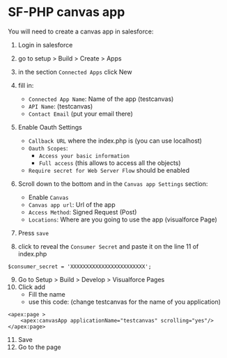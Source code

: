 # SF-PHP canvas app

You will need to create a canvas app in salesforce:

1. Login in salesforce
2. go to setup > Build > Create > Apps
3. in the section `Connected Apps` click New
4. fill in:
    * `Connected App Name`: Name of the app (testcanvas)
    * `API Name`: (testcanvas)
    * `Contact Email` (put your email there)
5. Enable Oauth Settings
    * `Callback URL` where the index.php is (you can use localhost)
    * `Oauth Scopes`: 
        * `Access your basic information`
        * `Full access` (this allows to access all the objects)
    * `Require secret for Web Server Flow` should be enabled
6. Scroll down to the bottom and in the `Canvas app Settings` section:
    * Enable `Canvas`
    * `Canvas app url`: Url of the app
    * `Access Method`: Signed Request (Post)
    * `Locations`: Where are you going to use the app (visualforce Page)

7. Press `save`
8. click to reveal the `Consumer Secret` and paste it on the line 11 of index.php
```
$consumer_secret = 'XXXXXXXXXXXXXXXXXXXXXXXX';
```
9. Go to Setup > Build > Develop > Visualforce Pages
10. Click add
    * Fill the name
    * use this code: (change testcanvas for the name of you application)
```
<apex:page >
    <apex:canvasApp applicationName="testcanvas" scrolling="yes"/>
</apex:page>
```
11. Save
12. Go to the page